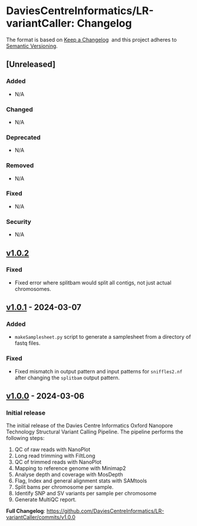 # DaviesCentreInformatics/LR-variantCaller: Changelog

The format is based on [Keep a Changelog](https://keepachangelog.com/en/1.0.0/) 
and this project adheres to
[Semantic Versioning](https://semver.org/spec/v2.0.0.html).

## [Unreleased]

### Added

- N/A

### Changed

- N/A

### Deprecated

- N/A

### Removed

- N/A

### Fixed

- N/A

### Security

- N/A

## [v1.0.2](https://github.com/DaviesCentreInformatics/LR-variantCaller/releases/tag/v1.0.2)

### Fixed

- Fixed error where splitbam would split all contigs, not just actual chromosomes.

## [v1.0.1](https://github.com/DaviesCentreInformatics/LR-variantCaller/releases/tag/v1.0.1) - 2024-03-07

### Added

- `makeSamplesheet.py` script to generate a samplesheet from a directory of fastq files.

### Fixed

- Fixed mismatch in output pattern and input patterns for `sniffles2.nf` after changing the `splitbam` output pattern.

## [v1.0.0](https://github.com/DaviesCentreInformatics/LR-variantCaller/releases/tag/v1.0.0) - 2024-03-06

### Initial release

The initial release of the Davies Centre Informatics Oxford Nanopore Technology Structural Variant Calling Pipeline.
The pipeline performs the following steps:

1. QC of raw reads with NanoPlot
2. Long read trimming with FiltLong
3. QC of trimmed reads with NanoPlot
4. Mapping to reference genome with Minimap2
5. Analyse depth and coverage with MosDepth
6. Flag, Index and general alignment stats with SAMtools
7. Split bams per chromosome per sample.
8. Identify SNP and SV variants per sample per chromosome
9. Generate MultiQC report.

**Full Changelog**: https://github.com/DaviesCentreInformatics/LR-variantCaller/commits/v1.0.0
 